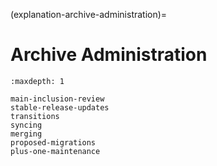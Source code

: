 (explanation-archive-administration)=
# Archive Administration

```{toctree}
:maxdepth: 1

main-inclusion-review
stable-release-updates
transitions
syncing
merging
proposed-migrations
plus-one-maintenance
```
